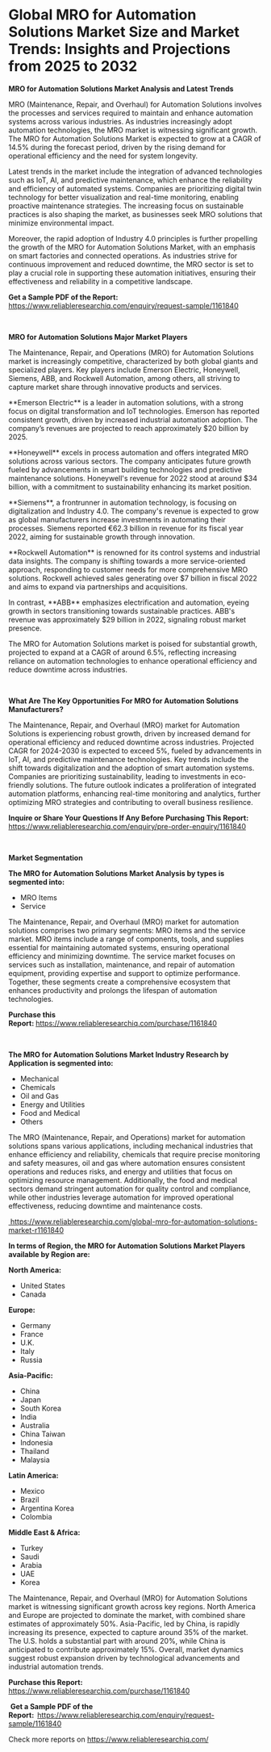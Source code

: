 <p><h1>Global MRO for Automation Solutions Market Size and Market Trends: Insights and Projections from 2025 to 2032</h1></p><p><strong>MRO for Automation Solutions Market Analysis and Latest Trends</strong></p>
<p><p>MRO (Maintenance, Repair, and Overhaul) for Automation Solutions involves the processes and services required to maintain and enhance automation systems across various industries. As industries increasingly adopt automation technologies, the MRO market is witnessing significant growth. The MRO for Automation Solutions Market is expected to grow at a CAGR of 14.5% during the forecast period, driven by the rising demand for operational efficiency and the need for system longevity.</p><p>Latest trends in the market include the integration of advanced technologies such as IoT, AI, and predictive maintenance, which enhance the reliability and efficiency of automated systems. Companies are prioritizing digital twin technology for better visualization and real-time monitoring, enabling proactive maintenance strategies. The increasing focus on sustainable practices is also shaping the market, as businesses seek MRO solutions that minimize environmental impact.</p><p>Moreover, the rapid adoption of Industry 4.0 principles is further propelling the growth of the MRO for Automation Solutions Market, with an emphasis on smart factories and connected operations. As industries strive for continuous improvement and reduced downtime, the MRO sector is set to play a crucial role in supporting these automation initiatives, ensuring their effectiveness and reliability in a competitive landscape.</p></p>
<p><strong>Get a Sample PDF of the Report:&nbsp;</strong> <a href="https://www.reliableresearchiq.com/enquiry/request-sample/1161840?utm_campaign=2276&utm_medium=2&utm_source=Github&utm_content=ia&utm_term=24032025&utm_id=mro-for-automation-solutions">https://www.reliableresearchiq.com/enquiry/request-sample/1161840</a></p>
<p>&nbsp;</p>
<p><strong>MRO for Automation Solutions Major Market Players</strong></p>
<p><p>The Maintenance, Repair, and Operations (MRO) for Automation Solutions market is increasingly competitive, characterized by both global giants and specialized players. Key players include Emerson Electric, Honeywell, Siemens, ABB, and Rockwell Automation, among others, all striving to capture market share through innovative products and services.</p><p>**Emerson Electric** is a leader in automation solutions, with a strong focus on digital transformation and IoT technologies. Emerson has reported consistent growth, driven by increased industrial automation adoption. The company’s revenues are projected to reach approximately $20 billion by 2025.</p><p>**Honeywell** excels in process automation and offers integrated MRO solutions across various sectors. The company anticipates future growth fueled by advancements in smart building technologies and predictive maintenance solutions. Honeywell's revenue for 2022 stood at around $34 billion, with a commitment to sustainability enhancing its market position.</p><p>**Siemens**, a frontrunner in automation technology, is focusing on digitalization and Industry 4.0. The company's revenue is expected to grow as global manufacturers increase investments in automating their processes. Siemens reported €62.3 billion in revenue for its fiscal year 2022, aiming for sustainable growth through innovation.</p><p>**Rockwell Automation** is renowned for its control systems and industrial data insights. The company is shifting towards a more service-oriented approach, responding to customer needs for more comprehensive MRO solutions. Rockwell achieved sales generating over $7 billion in fiscal 2022 and aims to expand via partnerships and acquisitions.</p><p>In contrast, **ABB** emphasizes electrification and automation, eyeing growth in sectors transitioning towards sustainable practices. ABB's revenue was approximately $29 billion in 2022, signaling robust market presence.</p><p>The MRO for Automation Solutions market is poised for substantial growth, projected to expand at a CAGR of around 6.5%, reflecting increasing reliance on automation technologies to enhance operational efficiency and reduce downtime across industries.</p></p>
<p>&nbsp;</p>
<p><strong>What Are The Key Opportunities For MRO for Automation Solutions Manufacturers?</strong></p>
<p><p>The Maintenance, Repair, and Overhaul (MRO) market for Automation Solutions is experiencing robust growth, driven by increased demand for operational efficiency and reduced downtime across industries. Projected CAGR for 2024-2030 is expected to exceed 5%, fueled by advancements in IoT, AI, and predictive maintenance technologies. Key trends include the shift towards digitalization and the adoption of smart automation systems. Companies are prioritizing sustainability, leading to investments in eco-friendly solutions. The future outlook indicates a proliferation of integrated automation platforms, enhancing real-time monitoring and analytics, further optimizing MRO strategies and contributing to overall business resilience.</p></p>
<p><strong>Inquire or Share Your Questions If Any Before Purchasing This Report:</strong> <a href="https://www.reliableresearchiq.com/enquiry/pre-order-enquiry/1161840?utm_campaign=2276&utm_medium=2&utm_source=Github&utm_content=ia&utm_term=24032025&utm_id=mro-for-automation-solutions">https://www.reliableresearchiq.com/enquiry/pre-order-enquiry/1161840</a></p>
<p>&nbsp;</p>
<p><strong>Market Segmentation</strong></p>
<p><strong>The MRO for Automation Solutions Market Analysis by types is segmented into:</strong></p>
<p><ul><li>MRO Items</li><li>Service</li></ul></p>
<p><p>The Maintenance, Repair, and Overhaul (MRO) market for automation solutions comprises two primary segments: MRO items and the service market. MRO items include a range of components, tools, and supplies essential for maintaining automated systems, ensuring operational efficiency and minimizing downtime. The service market focuses on services such as installation, maintenance, and repair of automation equipment, providing expertise and support to optimize performance. Together, these segments create a comprehensive ecosystem that enhances productivity and prolongs the lifespan of automation technologies.</p></p>
<p><strong>Purchase this Report:&nbsp;</strong><a href="https://www.reliableresearchiq.com/purchase/1161840?utm_campaign=2276&utm_medium=2&utm_source=Github&utm_content=ia&utm_term=24032025&utm_id=mro-for-automation-solutions">https://www.reliableresearchiq.com/purchase/1161840</a></p>
<p>&nbsp;</p>
<p><strong>The MRO for Automation Solutions Market Industry Research by Application is segmented into:</strong></p>
<p><ul><li>Mechanical</li><li>Chemicals</li><li>Oil and Gas</li><li>Energy and Utilities</li><li>Food and Medical</li><li>Others</li></ul></p>
<p><p>The MRO (Maintenance, Repair, and Operations) market for automation solutions spans various applications, including mechanical industries that enhance efficiency and reliability, chemicals that require precise monitoring and safety measures, oil and gas where automation ensures consistent operations and reduces risks, and energy and utilities that focus on optimizing resource management. Additionally, the food and medical sectors demand stringent automation for quality control and compliance, while other industries leverage automation for improved operational effectiveness, reducing downtime and maintenance costs.</p></p>
<p><a href="https://www.reliableresearchiq.com/global-mro-for-automation-solutions-market-r1161840?utm_campaign=2276&utm_medium=2&utm_source=Github&utm_content=ia&utm_term=24032025&utm_id=mro-for-automation-solutions">&nbsp;https://www.reliableresearchiq.com/global-mro-for-automation-solutions-market-r1161840</a></p>
<p><strong>In terms of Region, the MRO for Automation Solutions Market Players available by Region are:</strong></p>
<p>
    <p> <strong> North America: </strong>
        <ul>
            <li>United States</li>
            <li>Canada</li>
        </ul>
        </p> 
    <p> <strong> Europe: </strong>
        <ul>
            <li>Germany</li>
            <li>France</li>
            <li>U.K.</li>
            <li>Italy</li>
            <li>Russia</li>
        </ul>
        </p> 
    <p> <strong> Asia-Pacific: </strong>
        <ul>
            <li>China</li>
            <li>Japan</li>
            <li>South Korea</li>
            <li>India</li>
            <li>Australia</li>
            <li>China Taiwan</li>
            <li>Indonesia</li>
            <li>Thailand</li>
            <li>Malaysia</li>
        </ul>
        </p> 
    <p> <strong> Latin America: </strong>
        <ul>
            <li>Mexico</li>
            <li>Brazil</li>
            <li>Argentina Korea</li>
            <li>Colombia</li>
        </ul>
        </p> 
    <p> <strong> Middle East & Africa: </strong>
        <ul>
            <li>Turkey</li>
            <li>Saudi</li>
            <li>Arabia</li>
            <li>UAE</li>
            <li>Korea</li>
        </ul>
    </p>
    </p>
<p><p>The Maintenance, Repair, and Overhaul (MRO) for Automation Solutions market is witnessing significant growth across key regions. North America and Europe are projected to dominate the market, with combined share estimates of approximately 50%. Asia-Pacific, led by China, is rapidly increasing its presence, expected to capture around 35% of the market. The U.S. holds a substantial part with around 20%, while China is anticipated to contribute approximately 15%. Overall, market dynamics suggest robust expansion driven by technological advancements and industrial automation trends.</p></p>
<p><strong>Purchase this Report: </strong><a href="https://www.reliableresearchiq.com/purchase/1161840?utm_campaign=2276&utm_medium=2&utm_source=Github&utm_content=ia&utm_term=24032025&utm_id=mro-for-automation-solutions">https://www.reliableresearchiq.com/purchase/1161840</a></p>
<p>&nbsp;<strong>Get a Sample PDF of the Report:&nbsp;&nbsp;</strong><a href="https://www.reliableresearchiq.com/enquiry/request-sample/1161840?utm_campaign=2276&utm_medium=2&utm_source=Github&utm_content=ia&utm_term=24032025&utm_id=mro-for-automation-solutions">https://www.reliableresearchiq.com/enquiry/request-sample/1161840</a></p>
<p><strong></strong></p>
<p>Check more reports on <a href="https://www.reliableresearchiq.com/?utm_campaign=2276&utm_medium=2&utm_source=Github&utm_content=ia&utm_term=24032025&utm_id=mro-for-automation-solutions">https://www.reliableresearchiq.com/</a></p>